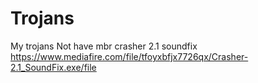 # Trojans
My trojans
Not have mbr
crasher 2.1 soundfix https://www.mediafire.com/file/tfoyxbfjx7726qx/Crasher-2.1_SoundFix.exe/file
